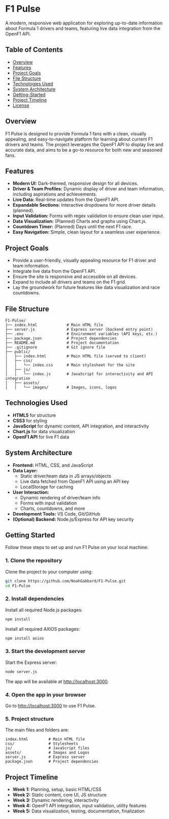 # F1 Pulse

A modern, responsive web application for exploring up-to-date information about Formula 1 drivers and teams, featuring live data integration from the OpenF1 API.

## Table of Contents
- [Overview](#overview)
- [Features](#features)
- [Project Goals](#project-goals)
- [File Structure](#file-structure)
- [Technologies Used](#technologies-used)
- [System Architecture](#system-architecture)
- [Getting-Started](#getting-started)
- [Project Timeline](#project-timeline)
- [License](#license)

## Overview
F1 Pulse is designed to provide Formula 1 fans with a clean, visually appealing, and easy-to-navigate platform for learning about current F1 drivers and teams. The project leverages the OpenF1 API to display live and accurate data, and aims to be a go-to resource for both new and seasoned fans.

## Features
- **Modern UI:** Dark-themed, responsive design for all devices.
- **Driver & Team Profiles:** Dynamic display of driver and team information, including aspirations and achievements.
- **Live Data:** Real-time updates from the OpenF1 API.
- **Expandable Sections:** Interactive dropdowns for more driver details (planned).
- **Input Validation:** Forms with regex validation to ensure clean user input.
- **Data Visualization:** (Planned) Charts and graphs using Chart.js.
- **Countdown Timer:** (Planned) Days until the next F1 race.
- **Easy Navigation:** Simple, clean layout for a seamless user experience.

## Project Goals
- Provide a user-friendly, visually appealing resource for F1 driver and team information.
- Integrate live data from the OpenF1 API.
- Ensure the site is responsive and accessible on all devices.
- Expand to include all drivers and teams on the F1 grid.
- Lay the groundwork for future features like data visualization and race countdowns.

## File Structure
```
F1-Pulse/
├── index.html             # Main HTML file
├── server.js              # Express server (backend entry point)
├── .env                   # Environment variables (API keys, etc.)
├── package.json           # Project dependencies
├── README.md              # Project documentation
├── .gitignore             # Git ignore file
├── public/
│   ├── index.html         # Main HTML file (served to client)
│   ├── css/
│   │   └── index.css      # Main stylesheet for the site
│   ├── js/
│   │   └── index.js       # JavaScript for interactivity and API integration
│   ├── assets/
│   │   └── images/        # Images, icons, logos
```

## Technologies Used
- **HTML5** for structure
- **CSS3** for styling
- **JavaScript** for dynamic content, API integration, and interactivity
- **Chart.js** for data visualization
- **OpenF1 API** for live F1 data

## System Architecture
- **Frontend:** HTML, CSS, and JavaScript
- **Data Layer:**
  - Static driver/team data in JS arrays/objects
  - Live data fetched from OpenF1 API using an API key
  - LocalStorage for caching
- **User Interaction:**
  - Dynamic rendering of driver/team info
  - Forms with input validation
  - Charts, countdowns, and more
- **Development Tools:** VS Code, Git/GitHub
- **(Optional) Backend:** Node.js/Express for API key security

## Getting Started

Follow these steps to set up and run F1 Pulse on your local machine:

### 1. Clone the repository
Clone the project to your computer using:
```sh
git clone https://github.com/NoahGabbard/F1-Pulse.git
cd F1-Pulse
```

### 2. Install dependencies
Install all required Node.js packages:
```sh
npm install
```
Install all required AXIOS packages: 
```sh
npm install axios
```
### 3. Start the development server
Start the Express server:
```sh
node server.js
```
The app will be available at [http://localhost:3000](http://localhost:3000).

### 4. Open the app in your browser
Go to [http://localhost:3000](http://localhost:3000) to use F1 Pulse.

### 5. Project structure
The main files and folders are:
```
index.html         # Main HTML file
css/               # Stylesheets
js/                # JavaScript files
assets/            # Images and Logos
server.js          # Express server
package.json       # Project dependencies
```

## Project Timeline
- **Week 1:** Planning, setup, basic HTML/CSS
- **Week 2:** Static content, core UI, JS structure
- **Week 3:** Dynamic rendering, interactivity
- **Week 4:** OpenF1 API integration, input validation, utility features
- **Week 5:** Data visualization, testing, documentation, finalization
